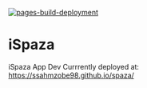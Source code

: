 [![pages-build-deployment](https://github.com/melusi-k/spaza/actions/workflows/pages/pages-build-deployment/badge.svg)](https://github.com/melusi-k/spaza/actions/workflows/pages/pages-build-deployment)
# iSpaza
iSpaza App Dev
Currrently deployed at: https://ssahmzobe98.github.io/spaza/
